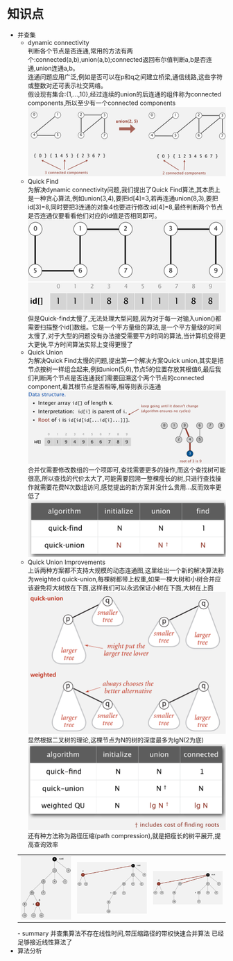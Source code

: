 
# 知识点  
- 并查集  
   - dynamic connectivity  
   判断各个节点是否连通,常用的方法有两个:connected(a,b),union(a,b);connected返回布尔值判断a,b是否连通,union连通a,b。  
   连通问题应用广泛,例如是否可以在p和q之间建立桥梁,通信线路,这些字符或整数对还可表示社交网络。  
   假设现有集合:{1,...,10},经过连续的union的后连通的组件称为connected components,所以至少有一个connected components  
   ![connectedComponents](images/connectedComponents.png)  
   - Quick Find  
   为解决dynamic connectivity问题,我们提出了Quick Find算法,其本质上是一种贪心算法,例如union(3,4),要把id[4]=3,若再连通union(8,3),要把id[3]=8,同时要把3连通的对象4也要进行修改:id[4]=8,最终判断两个节点是否连通仅要看看他们对应的id值是否相同即可。  
   ![](images/union-find01.png)  
   ![](images/union-find02.png)  
   但是Quick-find太慢了,无法处理大型问题,因为对于每一对输入union()都需要扫描整个id[]数组。它是一个平方量级的算法,是一个平方量级的时间太慢了,对于大型的问题没有办法接受需要平方时间的算法,当计算机变得更大更快,平方时间算法实际上变得更慢了
   - Quick Union  
   为解决Quick Find太慢的问题,提出第一个解决方案Quick union,其实是把节点按树一样组合起来,例如union(5,6),节点5的位置存放其根值6,最后我们判断两个节点是否连通我们需要回溯这个两个节点的connected component,看其根节点是否相等,相等则表示连通   
   ![](images/quick-union01.png)  
   合并仅需要修改数组的一个项即可,查找需要更多的操作,而这个查找树可能很高,所以查找的代价太大了,可能需要回溯一整棵瘦长的树,只进行查找操作就需要花费N次数组访问,感觉提出的新方案并没什么贵用...反而效率更低了  
   ![](images/quick-union02.png)  
   - Quick Union Improvements  
   上诉两种方案都不支持大规模的动态连通图,这里给出一个新的解决算法称为weighted quick-union,每棵树都带上权重,如果一棵大树和小树合并应该避免将大树放在下面,这样我们可以永远保证小树在下面,大树在上面  
   ![](images/quick-union03.png)  
   显然根据二叉树的理论,这棵节点为N的树的深度最多为lgN(2为底)  
   ![](images/quick-union04.png)  
   还有种方法称为路径压缩(path compression),就是把瘦长的树平展开,提高查询效率  
   <table>
   <tr>
      <td><img src="images/compressPath01.png"></img></td>
      <td><img src="images/compressPath02.png"></img></td>
      <td><img src="images/compressPath03.png"></img></td>
   </tr>
   </table>
   - summary  
   并查集算法不存在线性时间,带压缩路径的带权快速合并算法 已经足够接近线性算法了
- 算法分析